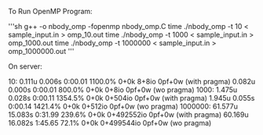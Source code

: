 To Run OpenMP Program: 

'''sh
g++ -o nbody_omp -fopenmp nbody_omp.C
time ./nbody_omp -t 10 < sample_input.in > omp_10.out
time ./nbody_omp -t 1000 < sample_input.in > omp_1000.out
time ./nbody_omp -t 1000000 < sample_input.in > omp_1000000.out
'''


On server: 

10: 
0.111u 0.006s 0:00.01 1100.0%    0+0k 8+8io 0pf+0w (with pragma)
0.082u 0.000s 0:00.01 800.0%    0+0k 0+8io 0pf+0w (wo pragma)
1000: 
1.475u 0.028s 0:00.11 1354.5%    0+0k 0+504io 0pf+0w (with pragma)
1.945u 0.055s 0:00.14 1421.4%    0+0k 0+512io 0pf+0w (wo pragma)
1000000: 
61.577u 15.083s 0:31.99 239.6%    0+0k 0+492552io 0pf+0w (with pragma)
60.169u 16.082s 1:45.65 72.1%    0+0k 0+499544io 0pf+0w (wo pragma)
